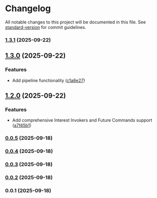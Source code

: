 # Changelog

All notable changes to this project will be documented in this file. See [standard-version](https://github.com/conventional-changelog/standard-version) for commit guidelines.

### [1.3.1](https://github.com/doeixd/invokers/compare/v1.3.0...v1.3.1) (2025-09-22)

## [1.3.0](https://github.com/doeixd/invokers/compare/v1.2.0...v1.3.0) (2025-09-22)


### Features

* Add pipeline functionality ([c1a8e27](https://github.com/doeixd/invokers/commit/c1a8e27381f3a01b4a5c0687991a1c9974367fa1))

## [1.2.0](https://github.com/doeixd/invokers/compare/v0.0.5...v1.2.0) (2025-09-22)


### Features

* Add comprehensive Interest Invokers and Future Commands support ([a7f45b1](https://github.com/doeixd/invokers/commit/a7f45b10d514eeb8f8d30e0e16e8088dc415580e))

### [0.0.5](https://github.com/doeixd/invokers/compare/v0.0.4...v0.0.5) (2025-09-18)

### [0.0.4](https://github.com/doeixd/invokers/compare/v0.0.3...v0.0.4) (2025-09-18)

### [0.0.3](https://github.com/doeixd/invokers/compare/v0.0.2...v0.0.3) (2025-09-18)

### [0.0.2](https://github.com/doeixd/invokers/compare/v0.0.1...v0.0.2) (2025-09-18)

### 0.0.1 (2025-09-18)
